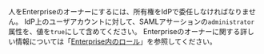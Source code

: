 人をEnterpriseのオーナーにするには、所有権をIdPで委任しなければなりません。 IdP上のユーザアカウントに対して、SAMLアサーションの`administrator`属性を、値を`true`にして含めてください。 Enterpriseのオーナーに関する詳しい情報については「[Enterprise内のロール](/github/setting-up-and-managing-your-enterprise/roles-in-an-enterprise)」を参照してください。
